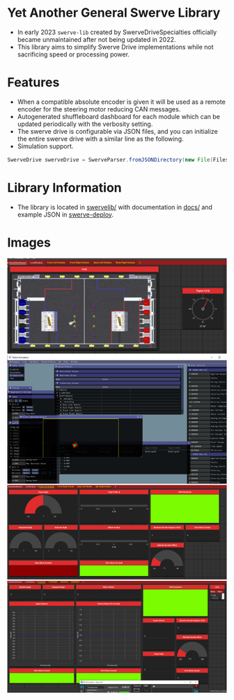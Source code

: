 # Yet Another General Swerve Library
* In early 2023 `swerve-lib` created by SwerveDriveSpecialties officially became unmaintained after not being updated in 2022.
* This library aims to simplify Swerve Drive implementations while not sacrificing speed or processing power.

# Features
* When a compatible absolute encoder is given it will be used as a remote encoder for the steering motor reducing CAN messages.
* Autogenerated shuffleboard dashboard for each module which can be updated periodically with the verbosity setting.
* The swerve drive is configurable via JSON files, and you can initialize the entire swerve drive with a similar line as the following.
* Simulation support.
```java
SwerveDrive swerveDrive = SwerveParser.fromJSONDirectory(new File(Filesystem.getDeployDirectory(), "swerve"));
```

# Library Information
* The library is located in [swervelib/](./swervelib) with documentation in [docs/](./docs) and example JSON in [swerve-deploy](./swerve-deploy).

# Images
![Field Shuffleboard](./imgaes/field.png)
![Simulation](./imgaes/simulation.png)
![Dashbaord as dials](./imgaes/dashboard_dials.png)
![Dashboard as graphs](./imgaes/dashboard_graph.png)
